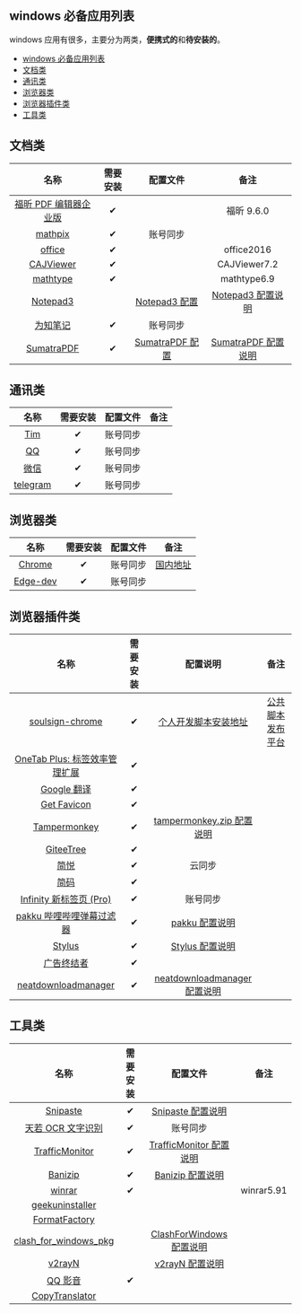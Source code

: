 ## windows 必备应用列表

windows 应用有很多，主要分为两类，**便携式的**和**待安装的**。

- [windows 必备应用列表](#windows-必备应用列表)
- [文档类](#文档类)
- [通讯类](#通讯类)
- [浏览器类](#浏览器类)
- [浏览器插件类](#浏览器插件类)
- [工具类](#工具类)

## 文档类

|          名称           | 需要安装 |     配置文件      |         备注          |
| :---------------------: | :------: | :---------------: | :-------------------: |
| [福昕 PDF 编辑器企业版] |    ✔     |                   |      福昕 9.6.0       |
|        [mathpix]        |    ✔     |     账号同步      |
|        [office]         |    ✔     |                   |      office2016       |
|       [CAJViewer]       |    ✔     |                   |     CAJViewer7.2      |
|       [mathtype]        |    ✔     |                   |      mathtype6.9      |
|       [Notepad3]        |          |  [Notepad3 配置]  |  [Notepad3 配置说明]  |
|       [为知笔记]        |    ✔     |     账号同步      |
|      [SumatraPDF]       |    ✔     | [SumatraPDF 配置] | [SumatraPDF 配置说明] |

[福昕 pdf 编辑器企业版]: https://www.foxitsoftware.cn/pdf-editor/
[mathpix]: https://mathpix.com/
[office]: https://www.office.com/?auth=1
[cajviewer]: http://cajviewer.cnki.net/download.html
[mathtype]: https://www.mathtype.cn/xiazai.html
[notepad3]: https://www.rizonesoft.com/downloads/notepad3/
[notepad3 配置]: https://github.com/yi-Xu-0100/Application-Lists/tree/master/Configuration/Notepad3
[notepad3 配置说明]: https://github.com/yi-Xu-0100/Application-Lists/tree/master/Configuration#notepad3
[为知笔记]: https://www.wiz.cn/zh-cn/
[sumatrapdf]: https://www.sumatrapdfreader.org/download-free-pdf-viewer.html
[sumatrapdf 配置]: https://github.com/yi-Xu-0100/Application-Lists/blob/master/Configuration/SumatraPDF.txt
[sumatrapdf 配置说明]: https://github.com/yi-Xu-0100/Application-Lists/tree/master/Configuration#sumatrapdftxt

## 通讯类

|    名称    | 需要安装 | 配置文件 | 备注 |
| :--------: | :------: | :------: | :--: |
|   [Tim]    |    ✔     | 账号同步 |
|    [QQ]    |    ✔     | 账号同步 |
|   [微信]   |    ✔     | 账号同步 |
| [telegram] |    ✔     | 账号同步 |

[tim]: https://office.qq.com/download.html
[qq]: https://im.qq.com/pcqq/
[微信]: https://weixin.qq.com/
[telegram]: https://telegram.org/apps

## 浏览器类

|    名称    | 需要安装 | 配置文件 |    备注    |
| :--------: | :------: | :------: | :--------: |
|  [Chrome]  |    ✔     | 账号同步 | [国内地址] |
| [Edge-dev] |    ✔     | 账号同步 |

[chrome]: https://www.google.com/chrome/
[国内地址]: https://www.google.cn/chrome/
[edge-dev]: https://www.microsoft.com/en-us/edge/business/download

## 浏览器插件类

|              名称               | 需要安装 |            配置说明            |        备注        |
| :-----------------------------: | :------: | :----------------------------: | :----------------: |
|        [soulsign-chrome]        |    ✔     |     [个人开发脚本安装地址]     | [公共脚本发布平台] |
| [OneTab Plus: 标签效率管理扩展] |    ✔     |                                |                    |
|          [Google 翻译]          |    ✔     |                                |                    |
|          [Get Favicon]          |    ✔     |                                |                    |
|         [Tampermonkey]          |    ✔     |  [tampermonkey.zip 配置说明]   |                    |
|           [GiteeTree]           |    ✔     |                                |                    |
|             [简悦]              |    ✔     |             云同步             |                    |
|             [简码]              |    ✔     |                                |                    |
|    [Infinity 新标签页 (Pro)]    |    ✔     |            账号同步            |                    |
|   [pakku 哔哩哔哩弹幕过滤器]    |    ✔     |        [pakku 配置说明]        |                    |
|            [Stylus]             |    ✔     |       [Stylus 配置说明]        |                    |
|          [广告终结者]           |    ✔     |                                |                    |
|      [neatdownloadmanager]      |    ✔     | [neatdownloadmanager 配置说明] |                    |

[soulsign-chrome]: https://github.com/inu1255/soulsign-chrome
[个人开发脚本安装地址]: https://soulsign.inu1255.cn/?uid=1176
[公共脚本发布平台]: https://soulsign.inu1255.cn/
[onetab plus: 标签效率管理扩展]: https://chrome.google.com/webstore/detail/onetab-plustab-manage-pro/lepdjbhbkpfenckechpdfohdmkhogojf
[google 翻译]: https://chrome.google.com/webstore/detail/google-translate/aapbdbdomjkkjkaonfhkkikfgjllcleb
[get favicon]: https://chrome.google.com/webstore/detail/get-favicon/gpipahagclehninhhjkhbkliinfofnhe
[tampermonkey]: https://www.tampermonkey.net/
[tampermonkey.zip 配置说明]: https://github.com/yi-Xu-0100/Application-Lists/tree/master/Configuration#tampermonkeyzip
[giteetree]: https://gitee.com/oschina/GitCodeTree
[简悦]: http://ksria.com/simpread/
[简码]: https://microsoftedge.microsoft.com/addons/detail/%E7%AE%80%E7%A0%81/dpgjdomgklccodklkokapnaehbocnmfo
[infinity 新标签页 (pro)]: https://www.infinitynewtab.com/
[pakku 哔哩哔哩弹幕过滤器]: https://s.xmcp.ml/pakkujs/
[pakku 配置说明]: https://github.com/yi-Xu-0100/Application-Lists/tree/master/Configuration#pakkujson
[stylus]: https://add0n.com/stylus.html
[stylus 配置说明]: https://github.com/yi-Xu-0100/Application-Lists/tree/master/Configuration#stylusjson
[广告终结者]: https://www.adtchrome.com/
[neatdownloadmanager]: https://www.neatdownloadmanager.com/
[neatdownloadmanager 配置说明]: https://github.com/yi-Xu-0100/Application-Lists/tree/master/Configuration#neatdownloadmanagerjson

## 工具类

|          名称           | 需要安装 |          配置文件          |    备注    |
| :---------------------: | :------: | :------------------------: | :--------: |
|       [Snipaste]        |    ✔     |    [Snipaste 配置说明]     |            |
|   [天若 OCR 文字识别]   |    ✔     |          账号同步          |
|    [TrafficMonitor]     |    ✔     | [TrafficMonitor 配置说明]  |            |
|        [Banizip]        |    ✔     |     [Banizip 配置说明]     |            |
|        [winrar]         |    ✔     |                            | winrar5.91 |
|    [geekuninstaller]    |          |                            |            |
|     [FormatFactory]     |          |                            |            |
| [clash_for_windows_pkg] |          | [ClashForWindows 配置说明] |            |
|        [v2rayN]         |          |     [v2rayN 配置说明]      |            |
|        [QQ 影音]        |    ✔     |                            |            |
|    [CopyTranslator]     |          |                            |            |

[snipaste]: https://zh.snipaste.com/
[snipaste 配置说明]: https://github.com/yi-Xu-0100/Application-Lists/tree/master/Configuration#snipasteini
[天若 ocr 文字识别]: https://tianruoocr.cn/
[trafficmonitor]: https://github.com/zhongyang219/TrafficMonitor/releases
[trafficmonitor 配置说明]: https://github.com/yi-Xu-0100/Application-Lists/tree/master/Configuration#TrafficMonitor
[banizip]: https://www.bandisoft.com/bandizip/
[banizip 配置说明]: https://github.com/yi-Xu-0100/Application-Lists/tree/master/Configuration#banizipreg
[winrar]: http://www.winrar.com.cn/
[geekuninstaller]: https://geekuninstaller.com/download
[formatfactory]: http://www.pcfreetime.com/formatfactory/CN/index.html
[clash_for_windows_pkg]: https://github.com/Fndroid/clash_for_windows_pkg/releases
[clashforwindows 配置说明]: https://github.com/yi-Xu-0100/Application-Lists/tree/master/Configuration#clashforwindows
[v2rayn]: https://github.com/2dust/v2rayN/releases
[v2rayn 配置说明]: https://github.com/yi-Xu-0100/Application-Lists/tree/master/Configuration#v2rayntxt
[qq 影音]: https://player.qq.com/
[copytranslator]: https://copytranslator.github.io/download/
